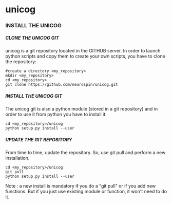# unicog

### INSTALL THE UNICOG

##### CLONE THE UNICOG GIT 

unicog is a git repository located in the GITHUB server.
In order to launch python scripts and copy them to create your
own scripts, you have to clone the repository:

    #create a directory <my_repository>
    mkdir <my_repository>
    cd <my_repository>
    git clone https://github.com/neurospin/unicog.git


##### INSTALL THE UNICOG GIT
The unicog git is also a python module (stored in a git repository) and in order to use it from python you have to 
install it.

    cd <my_repository>/unicog
    python setup.py install --user
    
    
##### UPDATE THE GIT REPOSITORY
From time to time, update the repository.
So, use git pull and perform a new installation.

    cd <my_repository>/unicog
    git pull
    python setup.py install --user

Note : a new install is mandatory if you do a "git pull" or if you add
new functions. But if you just use existing module or function, it won't
need to do it.